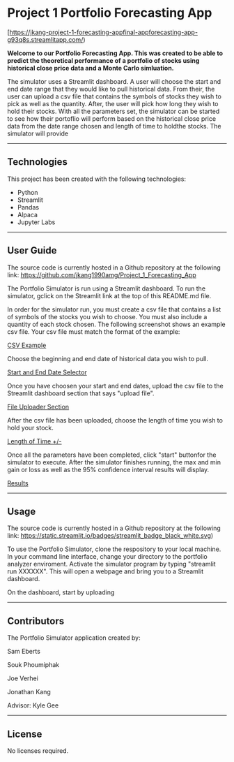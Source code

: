 # Project 1 Portfolio Forecasting App

[https://jkang-project-1-forecasting-appfinal-appforecasting-app-g93q8s.streamlitapp.com/) 

**Welcome to our Portfolio Forecasting App. This was created to be able to predict the theoretical performance
of a portfolio of stocks using historical close price data and a Monte Carlo simluation.**

The simulator uses a Streamlit dashboard. A user will choose the start and end date range that they would like to pull historical data. From their, the user can upload a csv file that contains the symbols of stocks they wish to pick as well as the quantity. After, the user will pick how long they wish to hold their stocks. With all the parameters set, the simulator can be started to see how their portoflio will perform based on the historical close price data from the date range chosen and length of time to holdthe stocks. The simulator will provide 

---

## Technologies
This project has been created with the following technologies:
* Python
* Streamlit
* Pandas
* Alpaca
* Jupyter Labs

---

## User Guide

The source code is currently hosted in a Github repository at the following link: 
https://github.com/jkang1990amg/Project_1_Forecasting_App

The Portfolio Simulator is run using a Streamlit dashboard. To run the simulator, gclick on the Streamlit link at the top of this README.md file.

In order for the simulator run, you must create a csv file that contains a list of symbols of the stocks you wish to choose. You must also include a quantity of each stock chosen. The following screenshot shows an example csv file. Your csv file must match the format of the example:

[CSV Example](./Project_1_Forecasting_App/Final_App/Images/csv_example.png)

Choose the beginning and end date of historical data you wish to pull. 

[Start and End Date Selector](./Project_1_Forecasting_App/project_1_Forecasting_App/Final_App/Images/start_end_date.png)

Once you have choosen your start and end dates, upload the csv file to the Streamlit dashboard section that says "upload file".

[File Uploader Section](../Project_1_Forecasting_App/Final_App/Images/file_uploader.png)

After the csv file has been uploaded, choose the length of time you wish to hold your stock.

[Length of Time +/-](../Project_1_Forecasting_App/Final_App/Images/portfolio_length_of_time.png)

Once all the parameters have been completed, click "start" buttonfor the simulator to execute. After the simulator finishes running, the max and min gain or loss as well as the 95% confidence interval results will display.

[Results](../Final_App/Images/results.png)

---

## Usage

The source code is currently hosted in a Github repository at the following link: 
https://static.streamlit.io/badges/streamlit_badge_black_white.svg)

To use the Portfolio Simulator, clone the respository to your local machine. In your command line interface, change your directory to the portfolio analyzer enviroment.
Activate the simulator program by typing "streamlit run XXXXXX". This will open a webpage and bring you to a Streamlit dashboard.

On the dashboard, start by uploading


---

## Contributors

The Portfolio Simulator application created by:

Sam Eberts 

Souk Phoumiphak 

Joe Verhei 

Jonathan Kang

Advisor: Kyle Gee

---

## License

No licenses required.
